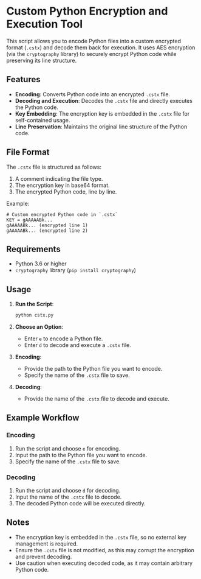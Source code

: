 # Custom Python Encryption and Execution Tool

This script allows you to encode Python files into a custom encrypted format (`.cstx`) and decode them back for execution. It uses AES encryption (via the `cryptography` library) to securely encrypt Python code while preserving its line structure.

## Features

- **Encoding**: Converts Python code into an encrypted `.cstx` file.
- **Decoding and Execution**: Decodes the `.cstx` file and directly executes the Python code.
- **Key Embedding**: The encryption key is embedded in the `.cstx` file for self-contained usage.
- **Line Preservation**: Maintains the original line structure of the Python code.

## File Format

The `.cstx` file is structured as follows:

1. A comment indicating the file type.
2. The encryption key in base64 format.
3. The encrypted Python code, line by line.

Example:

```plaintext
# Custom encrypted Python code in `.cstx`
KEY = gAAAAABk...
gAAAAABk... (encrypted line 1)
gAAAAABk... (encrypted line 2)
```

## Requirements

- Python 3.6 or higher
- `cryptography` library (`pip install cryptography`)

## Usage

1. **Run the Script**:

    ```bash
    python cstx.py
    ```

2. **Choose an Option**:
   - Enter `e` to encode a Python file.
   - Enter `d` to decode and execute a `.cstx` file.

3. **Encoding**:
   - Provide the path to the Python file you want to encode.
   - Specify the name of the `.cstx` file to save.

4. **Decoding**:
   - Provide the name of the `.cstx` file to decode and execute.

## Example Workflow

### Encoding

1. Run the script and choose `e` for encoding.
2. Input the path to the Python file you want to encode.
3. Specify the name of the `.cstx` file to save.

### Decoding

1. Run the script and choose `d` for decoding.
2. Input the name of the `.cstx` file to decode.
3. The decoded Python code will be executed directly.

## Notes

- The encryption key is embedded in the `.cstx` file, so no external key management is required.
- Ensure the `.cstx` file is not modified, as this may corrupt the encryption and prevent decoding.
- Use caution when executing decoded code, as it may contain arbitrary Python code.
